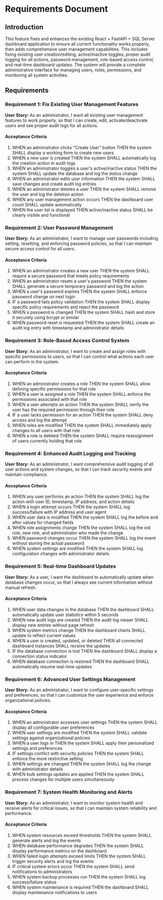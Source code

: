 # Requirements Document

## Introduction

This feature fixes and enhances the existing React + FastAPI + SQL Server dashboard application to ensure all current functionality works properly, then adds comprehensive user management capabilities. This includes fixing existing user creation/editing, active/inactive toggles, proper audit logging for all actions, password management, role-based access control, and real-time dashboard updates. The system will provide a complete administrative interface for managing users, roles, permissions, and monitoring all system activities.

## Requirements

### Requirement 1: Fix Existing User Management Features

**User Story:** As an administrator, I want all existing user management features to work properly, so that I can create, edit, activate/deactivate users and see proper audit logs for all actions.

#### Acceptance Criteria

1. WHEN an administrator clicks "Create User" button THEN the system SHALL display a working form to create new users
2. WHEN a new user is created THEN the system SHALL automatically log the creation action in audit logs
3. WHEN an administrator toggles a user's active/inactive status THEN the system SHALL update the database and log the status change
4. WHEN an administrator edits user information THEN the system SHALL save changes and create audit log entries
5. WHEN an administrator deletes a user THEN the system SHALL remove the user and log the deletion action
6. WHEN any user management action occurs THEN the dashboard user count SHALL update automatically
7. WHEN the user list is displayed THEN active/inactive status SHALL be clearly visible and functional

### Requirement 2: User Password Management

**User Story:** As an administrator, I want to manage user passwords including setting, resetting, and enforcing password policies, so that I can maintain secure access control for all users.

#### Acceptance Criteria

1. WHEN an administrator creates a new user THEN the system SHALL require a secure password that meets policy requirements
2. WHEN an administrator resets a user's password THEN the system SHALL generate a secure temporary password and log the action
3. WHEN a user's password expires THEN the system SHALL enforce password change on next login
4. IF a password fails policy validation THEN the system SHALL display specific policy requirements and reject the password
5. WHEN a password is changed THEN the system SHALL hash and store it securely using bcrypt or similar
6. WHEN password reset is requested THEN the system SHALL create an audit log entry with timestamp and administrator details

### Requirement 3: Role-Based Access Control System

**User Story:** As an administrator, I want to create and assign roles with specific permissions to users, so that I can control what actions each user can perform in the system.

#### Acceptance Criteria

1. WHEN an administrator creates a role THEN the system SHALL allow defining specific permissions for that role
2. WHEN a user is assigned a role THEN the system SHALL enforce the permissions associated with that role
3. WHEN a user attempts an action THEN the system SHALL verify the user has the required permission through their role
4. IF a user lacks permission for an action THEN the system SHALL deny access and log the attempt
5. WHEN roles are modified THEN the system SHALL immediately apply changes to all users with that role
6. WHEN a role is deleted THEN the system SHALL require reassignment of users currently holding that role

### Requirement 4: Enhanced Audit Logging and Tracking

**User Story:** As an administrator, I want comprehensive audit logging of all user actions and system changes, so that I can track security events and maintain compliance.

#### Acceptance Criteria

1. WHEN any user performs an action THEN the system SHALL log the action with user ID, timestamp, IP address, and action details
2. WHEN a login attempt occurs THEN the system SHALL log success/failure with IP address and user agent
3. WHEN user data is modified THEN the system SHALL log the before and after values for changed fields
4. WHEN role assignments change THEN the system SHALL log the old role, new role, and administrator who made the change
5. WHEN password changes occur THEN the system SHALL log the event without storing the actual password
6. WHEN system settings are modified THEN the system SHALL log configuration changes with administrator details

### Requirement 5: Real-time Dashboard Updates

**User Story:** As a user, I want the dashboard to automatically update when database changes occur, so that I always see current information without manual refresh.

#### Acceptance Criteria

1. WHEN user data changes in the database THEN the dashboard SHALL automatically update user statistics within 5 seconds
2. WHEN new audit logs are created THEN the audit log viewer SHALL display new entries without page refresh
3. WHEN system metrics change THEN the dashboard charts SHALL update to reflect current values
4. WHEN a user is created, updated, or deleted THEN all connected dashboard instances SHALL receive the updates
5. IF the database connection is lost THEN the dashboard SHALL display a connection status indicator
6. WHEN database connection is restored THEN the dashboard SHALL automatically resume real-time updates

### Requirement 6: Advanced User Settings Management

**User Story:** As an administrator, I want to configure user-specific settings and preferences, so that I can customize the user experience and enforce organizational policies.

#### Acceptance Criteria

1. WHEN an administrator accesses user settings THEN the system SHALL display all configurable user preferences
2. WHEN user settings are modified THEN the system SHALL validate settings against organizational policies
3. WHEN a user logs in THEN the system SHALL apply their personalized settings and preferences
4. IF settings conflict with security policies THEN the system SHALL enforce the more restrictive setting
5. WHEN settings are changed THEN the system SHALL log the change with administrator details
6. WHEN bulk settings updates are applied THEN the system SHALL process changes for multiple users simultaneously

### Requirement 7: System Health Monitoring and Alerts

**User Story:** As an administrator, I want to monitor system health and receive alerts for critical issues, so that I can maintain system reliability and performance.

#### Acceptance Criteria

1. WHEN system resources exceed thresholds THEN the system SHALL generate alerts and log the events
2. WHEN database performance degrades THEN the system SHALL display performance metrics on the dashboard
3. WHEN failed login attempts exceed limits THEN the system SHALL trigger security alerts and log the events
4. IF critical system errors occur THEN the system SHALL send notifications to administrators
5. WHEN system backup processes run THEN the system SHALL log success/failure status
6. WHEN system maintenance is required THEN the dashboard SHALL display maintenance notifications to users
